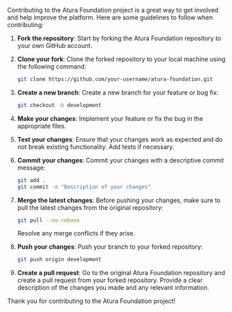 Contributing to the Atura Foundation project is a great way to get involved and help improve the platform. Here are some guidelines to follow when contributing:

1. **Fork the repository**: Start by forking the Atura Foundation repository to your own GitHub account.
2. **Clone your fork**: Clone the forked repository to your local machine using the following command:
   ```bash
   git clone https://github.com/your-username/atura-foundation.git
   ```
3. **Create a new branch**: Create a new branch for your feature or bug fix:
   ```bash
   git checkout -b development
   ```
4. **Make your changes**: Implement your feature or fix the bug in the appropriate files.
5. **Test your changes**: Ensure that your changes work as expected and do not break existing functionality. Add tests if necessary.
6. **Commit your changes**: Commit your changes with a descriptive commit message:
   ```bash
   git add .
   git commit -m "Description of your changes"
   ```
7. **Merge the latest changes**: Before pushing your changes, make sure to pull the latest changes from the original repository:
   ```bash
   git pull --no-rebase
   ```
   Resolve any merge conflicts if they arise.

8. **Push your changes**: Push your branch to your forked repository:
   ```bash
   git push origin development
   ```

9. **Create a pull request**: Go to the original Atura Foundation repository and create a pull request from your forked repository. Provide a clear description of the changes you made and any relevant information.

Thank you for contributing to the Atura Foundation project!